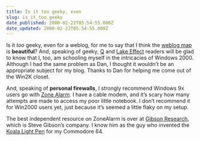 ```yaml
---
title: Is it too geeky, even
slug: is_it_too_geeky
date_published: 2000-02-22T05:54:55.000Z
date_updated: 2000-02-22T05:54:55.000Z
---
```


Is it *too* geeky, even for a weblog, for me to say that I think the [weblog map](http://www2.ucsc.edu/~rsdio/weblog/wlm.html) is **beautiful**? And, speaking of geeky, [Q](http://q.queso.com) and [Lake Effect](http://www.wwa.com/~dhartung/weblog/index.html) readers will be glad to know that I, too, am schooling myself in the intricacies of Windows 2000. Although I had the same problem as Dan, I thought it wouldn’t be an appropriate subject for my blog. Thanks to Dan for helping me come out of the Win2K closet.

And, speaking of **personal firewalls**, I strongly recommend Windows 9x users go with [Zone Alarm](http://www.zonealarm.com). I have a cable modem, and it’s scary how many attempts are made to access my poor little notebook. I don’t recommend it for Win2000 users yet, just because it’s seemed a little flaky on my setup.

The best independent resource on ZoneAlarm is over at [Gibson Research](http://grc.com/zonealarm.htm), which is Steve Gibson’s company. I know him as the guy who invented the [Koala Light Pen](http://grc.com/lpsiic.jpg) for my Commodore 64.
